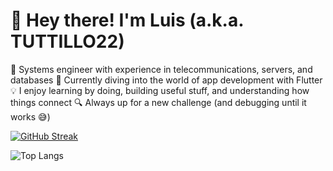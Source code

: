 # 👋 Hey there! I'm Luis (a.k.a. TUTTILLO22)


🧠 Systems engineer with experience in telecommunications, servers, and databases
🚀 Currently diving into the world of app development with Flutter
💡 I enjoy learning by doing, building useful stuff, and understanding how things connect
🔍 Always up for a new challenge (and debugging until it works 😅)

[![GitHub Streak](https://streak-stats.demolab.com?user=TUTTILLO22&theme=tokyonight-duo)](https://git.io/streak-stats)

![Top Langs](https://github-readme-stats.vercel.app/api/top-langs/?username=TUTTILLO22&layout=compact)



